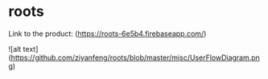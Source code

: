 # roots

Link to the product:
(https://roots-6e5b4.firebaseapp.com/)

![alt text] (https://github.com/ziyanfeng/roots/blob/master/misc/UserFlowDiagram.png)
